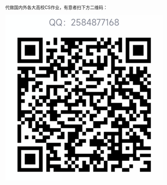 代做国内外各大高校CS作业，有意者扫下方二维码：

![Image text](https://github.com/HUI-saltedfish/COMP9414-weekplan/blob/main/image_folder/img.png)
